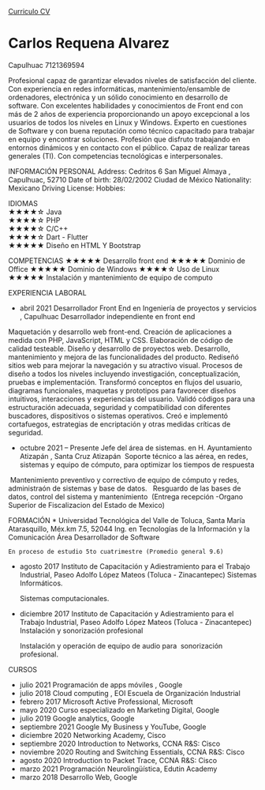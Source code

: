 <a href='https://drive.google.com/uc?id=1CpZCI_8YFSpK77fQTY53WU43ZkM6hXWD&export=download'>Curriculo CV</a>

<h1>Carlos Requena Alvarez</h1>

Capulhuac
7121369594

Profesional capaz de garantizar elevados niveles de satisfacción del cliente. Con experiencia en redes informáticas, mantenimiento/ensamble de ordenadores, electrónica y un sólido conocimiento en desarrollo de software. Con excelentes habilidades y conocimientos de Front end con más de 2 años de experiencia proporcionando un apoyo excepcional a los usuarios de todos los niveles en Linux y Windows. Experto en cuestiones de Software y con buena reputación como técnico capacitado para trabajar en equipo y encontrar soluciones. Profesión que disfruto trabajando en entornos dinámicos y en contacto con el público. Capaz de realizar tareas generales (TI). Con competencias tecnológicas e interpersonales.

INFORMACIÓN PERSONAL
  Address: Cedritos 6 San Miguel Almaya , Capulhuac, 52710
  Date of birth: 28/02/2002 Ciudad de México
  Nationality: Mexicano
  Driving License: 
  Hobbies: 

IDIOMAS<br>
  ★★★★☆ Java<br>
  ★★★★☆ PHP<br>
  ★★★★☆ C/C++<br>
  ★★★★☆ Dart - Flutter <br>
  ★★★★★ Diseño en HTML Y Bootstrap<br>

COMPETENCIAS
  ★★★★★ Desarrollo front end
  ★★★★★ Dominio de Office
  ★★★★★ Dominio de Windows
  ★★★★☆ Uso de Linux
  ★★★★★ Instalación y mantenimiento de equipo de computo 

EXPERIENCIA LABORAL
  * abril 2021
    Desarrollador Front End en Ingeniería de proyectos y servicios , Capulhuac
      Desarrollador independiente en front end

  Maquetación y desarrollo web front-end.
  Creación de aplicaciones a medida con PHP, JavaScript, HTML y CSS.
  Elaboración de código de calidad testeable.
  Diseño y desarrollo de proyectos web.
  Desarrollo, mantenimiento y mejora de las funcionalidades del producto.
  Rediseñó sitios web para mejorar la navegación y su atractivo visual.
  Procesos de diseño a todos los niveles incluyendo investigación, conceptualización, pruebas e implementación.
  Transformó conceptos en flujos del usuario, diagramas funcionales, maquetas y prototipos para favorecer diseños intuitivos, interacciones y experiencias del usuario.
  Validó códigos para una estructuración adecuada, seguridad y compatibilidad con diferentes buscadores, dispositivos o sistemas operativos.
  Creó e implementó cortafuegos, estrategias de encriptación y otras medidas críticas de seguridad.


  * octubre 2021 – Presente
    Jefe del área de sistemas. en H. Ayuntamiento Atizapán , Santa Cruz Atizapán
       Soporte técnico a las aérea, en redes, sistemas y equipo de cómputo, para optimizar los tiempos de respuesta 

   Mantenimiento preventivo y correctivo de equipo de cómputo y redes, administraón de sistemas y base de datos. 
   Resguardo de las bases de datos, control del sistema y mantenimiento  (Entrega recepción -Organo Superior de Fiscalizacion del Estado de Mexico)
  



FORMACIÓN
  * 
    Universidad Tecnológica del Valle de Toluca, Santa María Atarasquillo, Méx.km 7.5, 52044  Ing. en Tecnologías de la Información y la Comunicación Área Desarrollador de Software 

    En proceso de estudio 5to cuatrimestre (Promedio general 9.6)
  * agosto 2017
    Instituto de Capacitación y Adiestramiento para el Trabajo Industrial, Paseo Adolfo López Mateos (Toluca - Zinacantepec) Sistemas Informáticos.

    Sistemas computacionales.
  * diciembre 2017
    Instituto de Capacitación y Adiestramiento para el Trabajo Industrial, Paseo Adolfo López Mateos (Toluca - Zinacantepec) Instalación y sonorización profesional

    Instalación y operación de equipo de audio para  sonorización profesional.

CURSOS
  * julio 2021
    Programación de apps móviles , Google
  * julio 2018
    Cloud computing , EOI Escuela de Organización Industrial
  * febrero 2017
    Microsoft Active Professional, Microsoft 
  * mayo 2020
    Curso especializado en Marketing Digital, Google
  * julio 2019
    Google analytics, Google 
  * septiembre 2021
    Google My Business y YouTube, Google 
  * diciembre 2020
    Networking Academy, Cisco 
  * septiembre 2020
     Introduction to Networks, CCNA R&S: Cisco 
  * noviembre 2020
     Routing and Switching Essentials, CCNA R&S: Cisco 
  * agosto 2020
    Introduction to Packet Trace, CCNA R&S: Cisco 
  * marzo 2021
    Programación Neurolingüística, Edutin Academy
  * marzo 2018
    Desarrollo Web, Google



